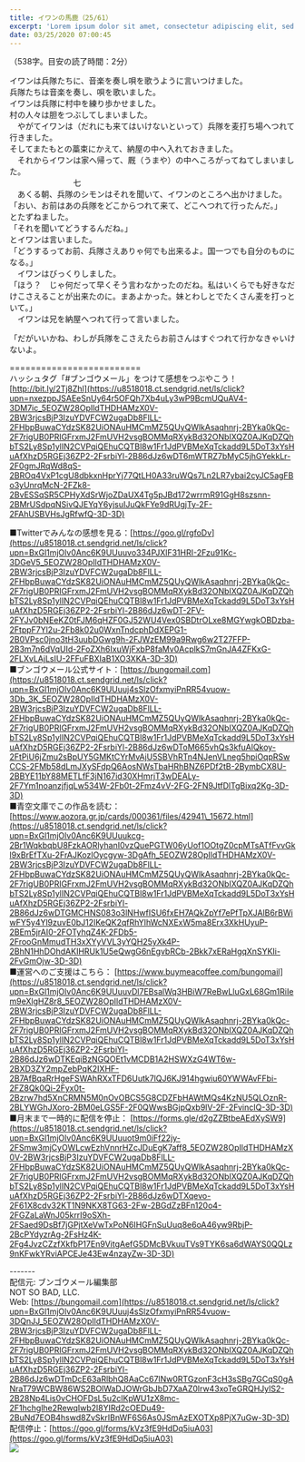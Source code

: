 ```yaml
---
title: イワンの馬鹿（25/61）
excerpt: 'Lorem ipsum dolor sit amet, consectetur adipiscing elit, sed do eiusmod tempor incididunt ut labore et dolore magna aliqua. Praesent elementum facilisis leo vel fringilla est ullamcorper eget. At imperdiet dui accumsan sit amet nulla facilisi morbi tempus.'
date: 03/25/2020 07:00:45
---
```


（538字。目安の読了時間：2分）  
  
イワンは兵隊たちに、音楽を奏し唄を歌うように言いつけました。  
兵隊たちは音楽を奏し、唄を歌いました。  
イワンは兵隊に村中を練り歩かせました。  
村の人々は胆をつぶしてしまいました。  
　やがてイワンは（だれにも来てはいけないといって）兵隊を麦打ち場へつれて行きました。  
そしてまたもとの藁束にかえて、納屋の中へ入れておきました。  
　それからイワンは家へ帰って、厩（うまや）の中へころがってねてしまいました。  
　　　　　　　　七  
　あくる朝、兵隊のシモンはそれを聞いて、イワンのところへ出かけました。  
「おい、お前はあの兵隊をどこからつれて来て、どこへつれて行ったんだ。」  
とたずねました。  
「それを聞いてどうするんだね。」  
とイワンは言いました。  
「どうするってお前、兵隊さえありゃ何でも出来るよ。国一つでも自分のものになる。」  
　イワンはびっくりしました。  
「ほう？　じゃ何だって早くそう言わなかったのだね。私はいくらでも好きなだけこさえることが出来たのに。まあよかった。妹とわしとでたくさん麦を打っといて。」  
　イワンは兄を納屋へつれて行って言いました。  
  
  
「だがいいかね、わしが兵隊をこさえたらお前さんはすぐつれて行かなきゃいけないよ。  
  
\=========================  
ハッシュタグ「#ブンゴウメール」をつけて感想をつぶやこう！　  
[http://bit.ly/2Tj8Zhl](https://u8518018.ct.sendgrid.net/ls/click?upn=nxezppJSAEeSnUy64r5OFQh7Xb4uLy3wP9BcmUQuAV4-3DM7ic_5EOZW28OpIldTHDHAMzX0V-2BW3rjcsBjP3IzuYDVFCW2ugaDb8FlLL-2FHbpBuwaCYdzSK82UiONAuHMCmMZ5QUyQWlkAsaqhnrj-2BYka0kQc-2F7rigUB0PRlGFrxmJ2FmUVH2vsgBOMMqRXykBd32ONbIXQZ0AJKqDZQhbTS2Ly8Sp1ylIN2CVPqiQEhuCQTBl8w1Fr1JdPVBMeXqTckadd9L5DoT3xYsHuAfXhzD5RGEj36ZP2-2FsrbiYl-2B86dJz6wDT6mWTRZ7bMyC5jhGYekkLr-2F0gmJRqWd8qS-2BROq4VxP1cgU8dbkxnHprYj77QtLH0A33ruWQs7Ln2LR7ybai2cyJC5agFBo3yUnrqMcN-2FZk8-2BvESSqSR5CPHyXdSrWjoZDaUX4Tg5pJBd172wrrmR91GgH8szsnn-2BMrUSdpqNSivQJEYqY6yjsuIJuQkFYe9dRUgjTy-2F-2FAhUSBVHsJgRfwfQ-3D-3D)  
  
■Twitterでみんなの感想を見る：[https://goo.gl/rgfoDv](https://u8518018.ct.sendgrid.net/ls/click?upn=BxGl1mjOlv0Anc6K9UUuuvo334PJXlF31HRI-2Fzu91Kc-3DGeV5_5EOZW28OpIldTHDHAMzX0V-2BW3rjcsBjP3IzuYDVFCW2ugaDb8FlLL-2FHbpBuwaCYdzSK82UiONAuHMCmMZ5QUyQWlkAsaqhnrj-2BYka0kQc-2F7rigUB0PRlGFrxmJ2FmUVH2vsgBOMMqRXykBd32ONbIXQZ0AJKqDZQhbTS2Ly8Sp1ylIN2CVPqiQEhuCQTBl8w1Fr1JdPVBMeXqTckadd9L5DoT3xYsHuAfXhzD5RGEj36ZP2-2FsrbiYl-2B86dJz6wDT-2FV-2FYJv0bNEeKZ0tFJM6qHZF0GJ52WU4Vex0SBDtrOLxe8MGYwgkOBDzba-2FtppF7Yl2u-2Fb8k02u0WxnTndcphDdXEPG1-2B0VPsc0jno3tH3uubDGwg9h-2FJWzEM99a9Rwg6w2T27FFP-2B3m7n6dVqUId-2FoZXh6IxuWjFxbP8faMv0AcplkS7mGnJA4ZFKxG-2FLXvLAjLsIU-2FFuFBXIaB1XO3XKA-3D-3D)  
■ブンゴウメール公式サイト：[https://bungomail.com](https://u8518018.ct.sendgrid.net/ls/click?upn=BxGl1mjOlv0Anc6K9UUuuj4sSlzOfxmyiPnRR54vuow-3Db_3K_5EOZW28OpIldTHDHAMzX0V-2BW3rjcsBjP3IzuYDVFCW2ugaDb8FlLL-2FHbpBuwaCYdzSK82UiONAuHMCmMZ5QUyQWlkAsaqhnrj-2BYka0kQc-2F7rigUB0PRlGFrxmJ2FmUVH2vsgBOMMqRXykBd32ONbIXQZ0AJKqDZQhbTS2Ly8Sp1ylIN2CVPqiQEhuCQTBl8w1Fr1JdPVBMeXqTckadd9L5DoT3xYsHuAfXhzD5RGEj36ZP2-2FsrbiYl-2B86dJz6wDToM665vhQs3kfuAlQkoy-2FtPiU6jZmu2sBpUY5GMKtCYrMvAjU5SBVhRTn4NJenVLneg5hpiOqpRSwCCS-2FMb58dLmJXySFdpQ6AosNWsTbaHRhBNZ6PDf2tB-2BymbCX8U-2BBYE11bY88METLfF3jN167id30XHmrjT3wDEALy-2F7Ym1noanzjfjqLw534W-2Fb0t-2Fmz4vV-2FG-2FN9JtfDlTgBixq2Kg-3D-3D)  
■青空文庫でこの作品を読む：[https://www.aozora.gr.jp/cards/000361/files/42941\_15672.html](https://u8518018.ct.sendgrid.net/ls/click?upn=BxGl1mjOlv0Anc6K9UUuukcg-2Br1WqkbqbU8FzkAORlyhanI0vzQuePGTW06yUof1OOtgZ0cpMTsATfFvvGkl9xBrEfTXu-2FrAJKozlOycgyw-3DgAfh_5EOZW28OpIldTHDHAMzX0V-2BW3rjcsBjP3IzuYDVFCW2ugaDb8FlLL-2FHbpBuwaCYdzSK82UiONAuHMCmMZ5QUyQWlkAsaqhnrj-2BYka0kQc-2F7rigUB0PRlGFrxmJ2FmUVH2vsgBOMMqRXykBd32ONbIXQZ0AJKqDZQhbTS2Ly8Sp1ylIN2CVPqiQEhuCQTBl8w1Fr1JdPVBMeXqTckadd9L5DoT3xYsHuAfXhzD5RGEj36ZP2-2FsrbiYl-2B86dJz6wDTGMCHNS083o3lNHwfISU6fxEH7AQkZpYf7ePfTpXJAlB6rBWiwFY5y4Yl9zuvE0bJ12IKeQK2qfRhYIhWcNXExW5ma8Erx3XkHUyuP-2BEm5jrAI0-2FOTyhqZ4K-2FDb5-2FrooGnMmudTH3xXYyVVL3yYQH25yXk4P-2BhN1HhDOhdAKIHRUk1U5eQwgG6nEgvbRCb-2Bkk7xERaHgqXnSYKIi-2FvGmOjw-3D-3D)  
■運営へのご支援はこちら： [https://www.buymeacoffee.com/bungomail](https://u8518018.ct.sendgrid.net/ls/click?upn=BxGl1mjOlv0Anc6K9UUuuvDl7EBsalWq3HBiW7ReBwLluGxL68Gm1RiIem9eXlgHZ8r8_5EOZW28OpIldTHDHAMzX0V-2BW3rjcsBjP3IzuYDVFCW2ugaDb8FlLL-2FHbpBuwaCYdzSK82UiONAuHMCmMZ5QUyQWlkAsaqhnrj-2BYka0kQc-2F7rigUB0PRlGFrxmJ2FmUVH2vsgBOMMqRXykBd32ONbIXQZ0AJKqDZQhbTS2Ly8Sp1ylIN2CVPqiQEhuCQTBl8w1Fr1JdPVBMeXqTckadd9L5DoT3xYsHuAfXhzD5RGEj36ZP2-2FsrbiYl-2B86dJz6wDTKEqiBzNGQOEt1vMCDB1A2HSWXzG4WT6w-2BXD3ZY2mpZebPqK2IXHF-2B7AfBqaRrHgeFSWAhRXxTFD6Uutk7lQJ6KJ914hgwiu60YWWAvFFbi-2FZ8Qk0Qi-2Fyx0t-2Bzrw7hd5XnCRMN5M0nOvOBCS5G8CDZFbHAWtMQs4KzNU5QLOznR-2BLYWGhJXoro-2BM0eLGS5F-2F0QWwsBGjpQxb9lV-2F-2FvincIQ-3D-3D)  
■月末まで一時的に配信を停止： [https://forms.gle/d2gZZBtbeAEdXySW9](https://u8518018.ct.sendgrid.net/ls/click?upn=BxGl1mjOlv0Anc6K9UUuuot9m0iFf22jy-2FSmw3mjCyOWLcwEzhVnnrHZcJDuEgK7aff8_5EOZW28OpIldTHDHAMzX0V-2BW3rjcsBjP3IzuYDVFCW2ugaDb8FlLL-2FHbpBuwaCYdzSK82UiONAuHMCmMZ5QUyQWlkAsaqhnrj-2BYka0kQc-2F7rigUB0PRlGFrxmJ2FmUVH2vsgBOMMqRXykBd32ONbIXQZ0AJKqDZQhbTS2Ly8Sp1ylIN2CVPqiQEhuCQTBl8w1Fr1JdPVBMeXqTckadd9L5DoT3xYsHuAfXhzD5RGEj36ZP2-2FsrbiYl-2B86dJz6wDTXqevo-2F61X8cdv32KT1N9NKX8TG63-2Fw-2BGdZzBFn120o4-2FGZaLaWnJ05krrI9oSXh-2FSaed9DsBf7jGPjtXeVwTxPoN6IHGFnSuUuq8e6oA46yw9RbjP-2BcPYdyzrAg-2FsHz4K-2Fg4JvzCZzfXkfbP17En9VitgAefG5DMcBVkuuTVs9TYK6sa6dWAYS0QQLz9nKFwkYRviAPCEJe43Ew4nzayZw-3D-3D)  
  
\-------  
配信元: ブンゴウメール編集部  
NOT SO BAD, LLC.  
Web: [https://bungomail.com](https://u8518018.ct.sendgrid.net/ls/click?upn=BxGl1mjOlv0Anc6K9UUuuj4sSlzOfxmyiPnRR54vuow-3DQnJJ_5EOZW28OpIldTHDHAMzX0V-2BW3rjcsBjP3IzuYDVFCW2ugaDb8FlLL-2FHbpBuwaCYdzSK82UiONAuHMCmMZ5QUyQWlkAsaqhnrj-2BYka0kQc-2F7rigUB0PRlGFrxmJ2FmUVH2vsgBOMMqRXykBd32ONbIXQZ0AJKqDZQhbTS2Ly8Sp1ylIN2CVPqiQEhuCQTBl8w1Fr1JdPVBMeXqTckadd9L5DoT3xYsHuAfXhzD5RGEj36ZP2-2FsrbiYl-2B86dJz6wDTmDcE63aRlbhQ8AaCc67lNw0RTGzonF3cH3sSBg7GCqS0gANraT79WCBW86WS2BOlWaDJOWrGbJbD7XaAZ0lrw43xoTeGRQHJylS2-2B28Np4Lis0vCHOFDsL5u2clKpWU1zX8mc-2F1hchglhe2RewqIwb2l8YIRd2cOEDu49-2BuNd7EOB4hswd8ZvSkrIBnWF6S6As0JSmAzEXOTXp8PjX7uGw-3D-3D)  
配信停止：[https://goo.gl/forms/kVz3fE9HdDq5iuA03](https://goo.gl/forms/kVz3fE9HdDq5iuA03)  
![](https://u8518018.ct.sendgrid.net/wf/open?upn=ypZaqTjaYrwJSsa-2BLe7H7RcvxSux8rtM6dMtnptkxLQMLiJbmQ03whDMSt9-2BvxM-2BKE6ujadHWCHS-2FYDUUXrKB1ko48yvbyCc0cRihB-2Fp5Bay9wjnwFFFSOMUGZ1XsQFL6p8hp16D1yieF4SRPfSVoOXACAGEVGKiYy2Q731O1giKeo2Mqy58OOX8ef-2F6HCCssFU6ggbdV2sXf7OjBmhhT87r8gmAg6z9fXYat3yTkOtrdswMbAzG3Ja1oLTwimCEO0-2FPgOwGsFESpf1WWuglp6AVaDBfqoVP6E6U1CZosbCRp-2B4oysdasYI9pX-2BYXofyq0bGhRCBB76rgKwyawLvThQzKRkBT-2FWm-2BWnC1OqvraFCz6Gt2YKTlIi-2BC1cExzYQywopCI1g3fQP8ipcV4Cr-2BMeQgsdU3W8mygHmvw2oX2DRpw3RYkDgZWXQCamfpWk-2Fc-2Bsvg7mtMUj6BrRYarltnA-3D-3D)